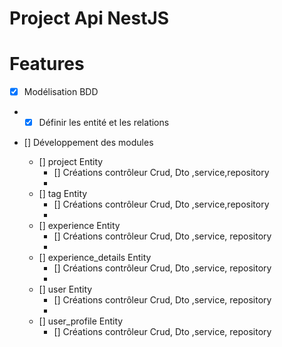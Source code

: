 # Project Api NestJS

# Features

- [x] Modélisation BDD
- - [x] Définir les entité et les relations
- [] Développement des modules

  - [] project Entity
    - [] Créations contrôleur Crud, Dto ,service,repository
    -
  - [] tag Entity
    - [] Créations contrôleur Crud, Dto ,service,repository
    -
  - [] experience Entity
    - [] Créations contrôleur Crud, Dto ,service, repository
    -
  - [] experience_details Entity
    - [] Créations contrôleur Crud, Dto ,service, repository
    -
  - [] user Entity
    - [] Créations contrôleur Crud, Dto ,service, repository
    -
  - [] user_profile Entity
    - [] Créations contrôleur Crud, Dto ,service, repository
